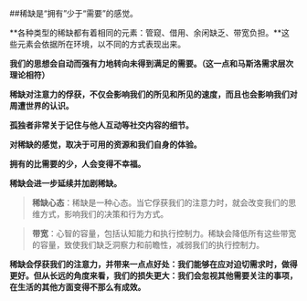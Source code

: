 ##稀缺是“拥有”少于“需要”的感觉。

**各种类型的稀缺都有着相同的元素：管窥、借用、余闲缺乏、带宽负担。**这些元素会依据所在环境，以不同的方式表现出来。

**我们的思想会自动而强有力地转向未得到满足的需要。（这一点和马斯洛需求层次理论相符）**

**稀缺对注意力的俘获，不仅会影响我们的所见和所见的速度，而且也会影响我们对周遭世界的认识。**

**孤独者非常关于记住与他人互动等社交内容的细节。**

**对稀缺的感觉，取决于可用的资源和我们自身的体验。**

**拥有的比需要的少，人会变得不幸福。**

**稀缺会进一步延续并加剧稀缺。**

> **稀缺心态**：稀缺是一种心态。当它俘获我们的注意力时，就会改变我们的思维方式，影响我们的决策和行为方式。

> **带宽**：心智的容量，包括认知能力和执行控制力。稀缺会降低所有这些带宽的容量，致使我们缺乏洞察力和前瞻性，减弱我们的执行控制力。

**稀缺会俘获我们的注意力，并带来一点点好处：我们能够在应对迫切需求时，做得更好。但从长远的角度来看，我们的损失更大：我们会忽视其他需要关注的事项，在生活的其他方面变得不那么有成效。**

